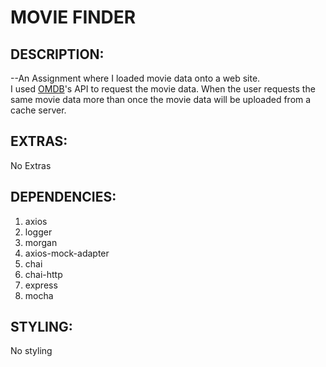 # MOVIE FINDER

## **DESCRIPTION:**

--An Assignment where I loaded movie data onto a web site.  
I used [OMDB](https://www.OMDBAPI.com)'s API to request the movie data.
When the user requests the same movie data more than once the movie data will be uploaded from a cache server.


## **EXTRAS:**

No Extras

## **DEPENDENCIES:**

1. axios
2. logger
3. morgan
4. axios-mock-adapter
5. chai
6. chai-http
7. express
8. mocha

## **STYLING:**

No styling
